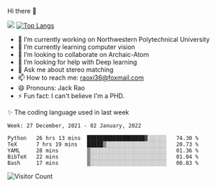 Hi there 👋

![](https://github-readme-stats.vercel.app/api?username=Raohaocheng)
[![Top Langs](https://github-readme-stats.vercel.app/api/top-langs/?username=Raohaocheng&layout=compact)](https://github.com/anuraghazra/github-readme-stats)

- 🔭 I’m currently working on Northwestern Polytechnical University
- 🌱 I’m currently learning computer vision
- 👯 I’m looking to collaborate on Archaic-Atom
- 🤔 I’m looking for help with Deep learning
- 💬 Ask me about stereo matching
- 📫 How to reach me: raoxi36@foxmail.com
- 😄 Pronouns: Jack Rao
- ⚡ Fun fact: I can't believe I'm a PHD.

✨ The coding language used in last week
<!--START_SECTION:waka-->
```text
Week: 27 December, 2021 - 02 January, 2022

Python   26 hrs 13 mins  ██████████████████▓░░░░░░   74.30 % 
TeX      7 hrs 19 mins   █████▒░░░░░░░░░░░░░░░░░░░   20.73 % 
YAML     28 mins         ▒░░░░░░░░░░░░░░░░░░░░░░░░   01.36 % 
BibTeX   22 mins         ▒░░░░░░░░░░░░░░░░░░░░░░░░   01.04 % 
Bash     17 mins         ▒░░░░░░░░░░░░░░░░░░░░░░░░   00.83 % 
```
<!--END_SECTION:waka-->

![Visitor Count](https://profile-counter.glitch.me/Raohaocheng/count.svg)
